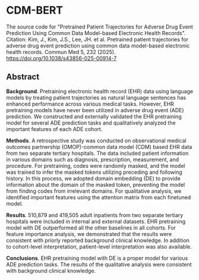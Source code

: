 # CDM-BERT

The source code for "Pretrained Patient Trajectories for Adverse Drug Event Prediction Using Common Data Model-based Electronic Health Records".
Citation: Kim, J., Kim, J.S., Lee, JH. et al. Pretrained patient trajectories for adverse drug event prediction using common data model-based electronic health records. Commun Med 5, 232 (2025). https://doi.org/10.1038/s43856-025-00914-7

## Abstract
**Background**. Pretraining electronic health record (EHR) data using language models by treating patient trajectories as natural language sentences has enhanced performance across various medical tasks. However, EHR pretraining models have never been utilized in adverse drug event (ADE) prediction. We constructed and externally validated the EHR pretraining model for several ADE prediction tasks and qualitatively analyzed the important features of each ADE cohort.


**Methods**. A retrospective study was conducted on observational medical outcomes partnership (OMOP)-common data model (CDM) based EHR data from two separate tertiary hospitals. The data included patient information in various domains such as diagnosis, prescription, measurement, and procedure. For pretraining, codes were randomly masked, and the model was trained to infer the masked tokens utilizing preceding and following history. In this process, we adopted domain embedding (DE) to provide information about the domain of the masked token, preventing the model from finding codes from irrelevant domains. For qualitative analysis, we identified important features using the attention matrix from each finetuned model.

**Results**. 510,879 and 419,505 adult inpatients from two separate tertiary hospitals were included in internal and external datasets. EHR pretraining model with DE outperformed all the other baselines in all cohorts. For feature importance analysis, we demonstrated that the results were consistent with priorly reported background clinical knowledge. In addition to cohort-level interpretation, patient-level interpretation was also available.

**Conclusions**. EHR pretraining model with DE is a proper model for various ADE prediction tasks. The results of the qualitative analysis were consistent with background clinical knowledge.

